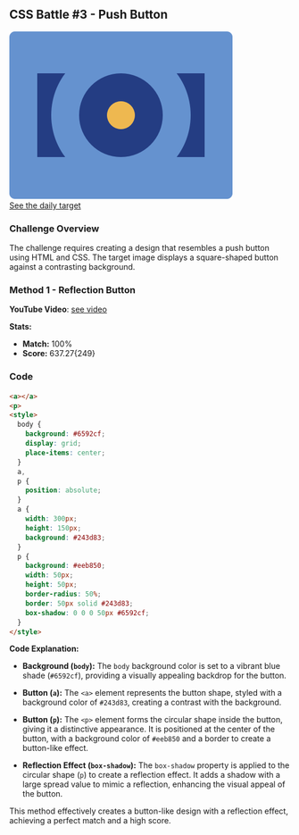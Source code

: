 ## CSS Battle #3 - Push Button

![picture of daily target](./images/03.png)  
[See the daily target](https://cssbattle.dev/play/3)

### Challenge Overview

The challenge requires creating a design that resembles a push button using HTML and CSS. The target image displays a square-shaped button against a contrasting background.

### Method 1 - Reflection Button


**YouTube Video**: [see video](https://www.youtube.com/watch?v=sg5pY_UA6AM)

**Stats:**

- **Match:** 100%
- **Score:** 637.27{249}

### Code

```html
<a></a>
<p>
<style>
  body {
    background: #6592cf;
    display: grid;
    place-items: center;
  }
  a,
  p {
    position: absolute;
  }
  a {
    width: 300px;
    height: 150px;
    background: #243d83;
  }
  p {
    background: #eeb850;
    width: 50px;
    height: 50px;
    border-radius: 50%;
    border: 50px solid #243d83;
    box-shadow: 0 0 0 50px #6592cf;
  }
</style>
```

**Code Explanation:**

- **Background (`body`):** The `body` background color is set to a vibrant blue shade (`#6592cf`), providing a visually appealing backdrop for the button.

- **Button (`a`):** The `<a>` element represents the button shape, styled with a background color of `#243d83`, creating a contrast with the background.

- **Button (`p`):** The `<p>` element forms the circular shape inside the button, giving it a distinctive appearance. It is positioned at the center of the button, with a background color of `#eeb850` and a border to create a button-like effect.

- **Reflection Effect (`box-shadow`):** The `box-shadow` property is applied to the circular shape (`p`) to create a reflection effect. It adds a shadow with a large spread value to mimic a reflection, enhancing the visual appeal of the button.

This method effectively creates a button-like design with a reflection effect, achieving a perfect match and a high score.